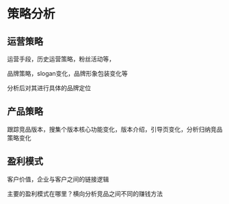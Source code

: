 # 策略分析

## 运营策略

运营手段，历史运营策略，粉丝活动等，

品牌策略，slogan变化，品牌形象包装变化等

分析后对其进行具体的品牌定位

## 产品策略

跟踪竞品版本，搜集个版本核心功能变化，版本介绍，引导页变化，分析归纳竞品策略变化

## 盈利模式

客户价值，企业与客户之间的链接逻辑

主要的盈利模式在哪里？横向分析竞品之间不同的赚钱方法

[1]: https://t.qidianla.com/1156575.html
